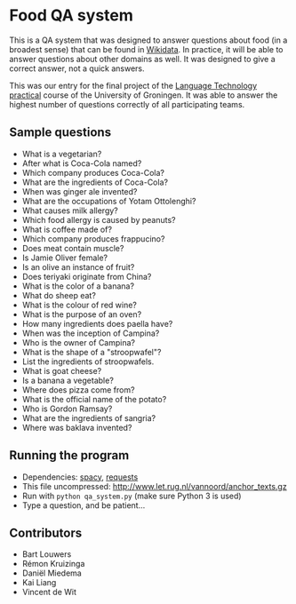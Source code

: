 # Food QA system

This is a QA system that was designed to answer questions about food (in a broadest sense) that can be found in [Wikidata](https://www.wikidata.org/wiki/Wikidata:Main_Page). In practice, it will be able to answer questions about other domains as well. It was designed to give a correct answer, not a quick answers.

This was our entry for the final project of the [Language Technology practical](https://www.rug.nl/ocasys/feb/vak/show?code=KIB.PTT07) course of the University of Groningen. It was able to answer the highest number of questions correctly of all participating teams.

## Sample questions

- What is a vegetarian?
- After what is Coca-Cola named?
- Which company produces Coca-Cola?
- What are the ingredients of Coca-Cola?
- When was ginger ale invented?
- What are the occupations of Yotam Ottolenghi?
- What causes milk allergy?
- Which food allergy is caused by peanuts?
- What is coffee made of?
- Which company produces frappucino?
- Does meat contain muscle?
- Is Jamie Oliver female?
- Is an olive an instance of fruit?
- Does teriyaki originate from China?
- What is the color of a banana?
- What do sheep eat?
- What is the colour of red wine?
- What is the purpose of an oven?
- How many ingredients does paella have?
- When was the inception of Campina?
- Who is the owner of Campina?
- What is the shape of a "stroopwafel"?
- List the ingredients of stroopwafels.
- What is goat cheese?
- Is a banana a vegetable?
- Where does pizza come from?
- What is the official name of the potato?
- Who is Gordon Ramsay?
- What are the ingredients of sangria?
- Where was baklava invented?

## Running the program

- Dependencies: [spacy](https://spacy.io/), [requests](http://docs.python-requests.org/en/master/)
- This file uncompressed: http://www.let.rug.nl/vannoord/anchor_texts.gz
- Run with `python qa_system.py` (make sure Python 3 is used)
- Type a question, and be patient...

## Contributors

- Bart Louwers
- Rémon Kruizinga
- Daniël Miedema
- Kai Liang
- Vincent de Wit

